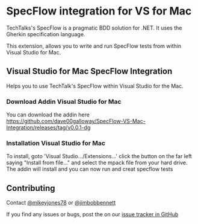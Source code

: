 # SpecFlow integration for  VS for Mac

TechTalks's SpecFlow is a pragmatic BDD solution for .NET. It uses the Gherkin specification language. 

This extension, allows you to write and run SpecFlow tests from within Visual Studio for Mac.

## Visual Studio for Mac SpecFlow Integration

Helps you to use TechTalk's SpecFlow within Visual Studio for the Mac.

### Download Addin Visual Studio for Mac
You can download the addin here 
https://github.com/dave00galloway/SpecFlow-VS-Mac-Integration/releases/tag/v0.0.1-dg

### Installation Visual Studio for Mac
To install, goto 'Visual Studio.../Extensions...' click the button on the far left saying "Install from file..." and select the mpack file from your hard drive. The addin will install and you can now run and creat specflow tests

## Contributing
Contact [@mikeyjones78](https://twitter.com/MikeyJones78) or [@jimbobbennett](https://twitter.com/jimbobbennett) 

If you find any issues or bugs, post the on our [issue tracker in GitHub](https://github.com/straighteight/SpecFlow-VS-Mac-Integration/issues)
